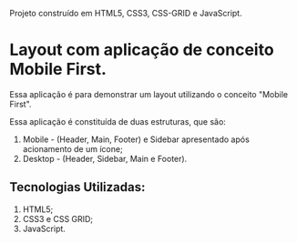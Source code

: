 Projeto construído em HTML5, CSS3, CSS-GRID e JavaScript.

# Layout com aplicação de conceito Mobile First.

Essa aplicação é para demonstrar um layout utilizando o conceito "Mobile First".

Essa aplicação é constituída de duas estruturas, que são:

1. Mobile -  (Header, Main, Footer) e Sidebar apresentado após acionamento de um ícone;
2. Desktop - (Header, Sidebar, Main e Footer).

## Tecnologias Utilizadas:

1. HTML5;
2. CSS3 e CSS GRID;
3. JavaScript.
